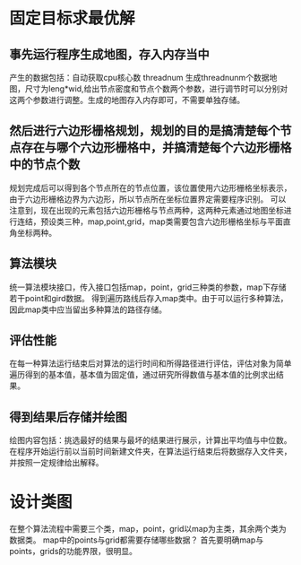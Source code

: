 # 固定目标求最优解
## 事先运行程序生成地图，存入内存当中
产生的数据包括：自动获取cpu核心数 threadnum
生成threadnunm个数据地图，尺寸为leng*wid,给出节点密度和节点个数两个参数，进行调节时可以分别对这两个参数进行调整。生成的地图存入内存即可，不需要单独存储。
## 然后进行六边形栅格规划，规划的目的是搞清楚每个节点存在与哪个六边形栅格中，并搞清楚每个六边形栅格中的节点个数
规划完成后可以得到各个节点所在的节点位置，该位置使用六边形栅格坐标表示，由于六边形栅格边界为六边形，所以节点所在坐标位置界定需要程序识别。
可以注意到，现在出现的元素包括六边形栅格与节点两种，这两种元素通过地图坐标进行连结，预设类三种，map,point,grid，map类需要包含六边形栅格坐标与平面直角坐标两种。
## 算法模块
统一算法模块接口，传入接口包括map，point，grid三种类的参数，map下存储若干point和gird数据。
得到遍历路线后存入map类中。由于可以运行多种算法，因此map类中应当留出多种算法的路径存储。
## 评估性能
在每一种算法运行结束后对算法的运行时间和所得路径进行评估，评估对象为简单遍历得到的基本值，基本值为固定值，通过研究所得数值与基本值的比例求出结果。
## 得到结果后存储并绘图
绘图内容包括：挑选最好的结果与最坏的结果进行展示，计算出平均值与中位数。
在程序开始运行前以当前时间新建文件夹，在算法运行结束后将数据存入文件夹，并按照一定规律给出解释。

# 设计类图
在整个算法流程中需要三个类，map，point，grid以map为主类，其余两个类为数据类。
map中的points与grid都需要存储哪些数据？
首先要明确map与points，grids的功能界限，很明显。